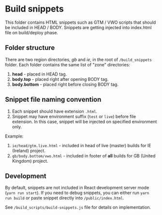 # Build snippets

This folder contains HTML snippets such as GTM / VWO scripts that should be included in HEAD / BODY.
Snippets are getting injected into index.html file on build/deploy phase.

## Folder structure

There are two region directories, *gb* and *ie*, in the root of `/build_snippets` folder.
Each folder contains the same list of "zone" directories:

1. **head** - placed in HEAD tag.
2. **body.top** - placed right after opening BODY tag.
3. **body.bottom** - placed right before closing BODY tag.

## Snippet file naming convention

1. Each snippet should have extension `.html`.
2. Snippet may have environment suffix (`test` or `live`) before file extension. In this case, snippet will be injected on specified environment only.

Example:

1. `ie/head/gtm.live.html` - included in head of live (master) builds for IE (Ireland) project.
2. `gb/body.bottom/vwo.html` - included in footer of **all** builds for GB (United Kingdom) project.


## Development

By default, snippets are not included in React development server mode (`yarn run start`).
If you need to debug snippets, you can either run `yarn run build` or paste snippet directly into `/public/index.html`.

See `/build_scripts/build-snippets.js` file for details on implementation.
